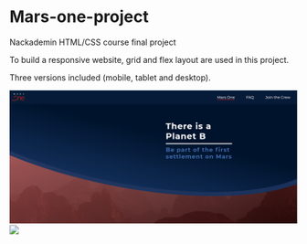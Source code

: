 # Mars-one-project
Nackademin HTML/CSS course final project

To build a responsive website, grid and flex layout are used in this project.

Three versions included (mobile, tablet and desktop).

<img src="imgs/CSS-GRID-mars-one.png">
<img src="https://i.gyazo.com/4703a507bc6b04f2de3d745e1fd13d3b.gif">